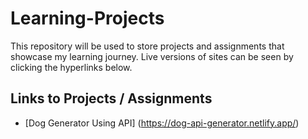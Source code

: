 # Learning-Projects

This repository will be used to store projects and assignments that showcase my learning journey. Live versions of sites can be seen by clicking the hyperlinks below.

## Links to Projects / Assignments

- [Dog Generator Using API] (https://dog-api-generator.netlify.app/)
